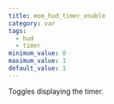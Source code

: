 ```yaml
---
title: mom_hud_timer_enable
category: var
tags:
  - hud
  - timer
minimum_value: 0
maximum_value: 1
default_value: 1
---
```


Toggles displaying the timer.